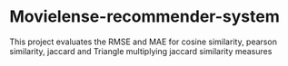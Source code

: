 # Movielense-recommender-system
This project evaluates the RMSE and MAE for cosine similarity, pearson similarity, jaccard and Triangle multiplying jaccard similarity measures
